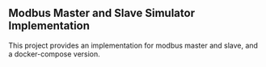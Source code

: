 ## Modbus Master and Slave Simulator Implementation
This project provides an implementation for modbus master and slave, and a docker-compose version.

